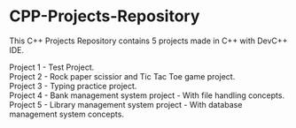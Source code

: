 # CPP-Projects-Repository
This C++ Projects Repository contains 5 projects made in C++ with DevC++ IDE. 

Project 1 - Test Project.              							
Project 2 - Rock paper scissior and Tic Tac Toe game project.						
Project 3 - Typing practice project.							
Project 4 - Bank management system project     - With file handling concepts.				
Project 5 - Library management system project  - With database management system concepts.							

 
